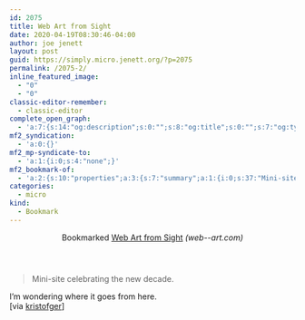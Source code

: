 ```yaml
---
id: 2075
title: Web Art from Sight
date: 2020-04-19T08:30:46-04:00
author: joe jenett
layout: post
guid: https://simply.micro.jenett.org/?p=2075
permalink: /2075-2/
inline_featured_image:
  - "0"
  - "0"
classic-editor-remember:
  - classic-editor
complete_open_graph:
  - 'a:7:{s:14:"og:description";s:0:"";s:8:"og:title";s:0:"";s:7:"og:type";s:0:"";s:12:"twitter:card";s:7:"summary";s:15:"twitter:creator";s:0:"";s:19:"twitter:description";s:0:"";s:8:"og:image";s:0:"";}'
mf2_syndication:
  - 'a:0:{}'
mf2_mp-syndicate-to:
  - 'a:1:{i:0;s:4:"none";}'
mf2_bookmark-of:
  - 'a:2:{s:10:"properties";a:3:{s:7:"summary";a:1:{i:0;s:37:"Mini-site celebrating the new decade.";}s:4:"name";a:1:{i:0;s:18:"Web Art from Sight";}s:3:"url";a:1:{i:0;s:21:"https://web--art.com/";}}s:4:"type";s:4:"cite";}'
categories:
  - micro
kind:
  - Bookmark
---
```

<div class="entry-reaction"><section class="response u-bookmark-of h-cite"><header><span class="kind-display-text">Bookmarked</span> <a href="https://web--art.com/" class="p-name u-url">Web Art from Sight</a> <em>(<span class="p-publication">web--art.com</span>)</em></header>
<blockquote class="e-summary">Mini-site celebrating the new decade.</blockquote></section></div>
<div class="entry-content e-content" itemprop="description articleBody">
<p>I’m wondering where it goes from here.<br>
[via <a title="Pinboard: public bookmarks for kristofger" href="https://pinboard.in/u:kristofger">kristofger</a>]</p></div>